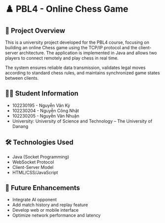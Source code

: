 # ♟️ PBL4 - Online Chess Game

## 📌 Project Overview
This is a university project developed for the PBL4 course, focusing on building an online Chess game using the TCP/IP protocol and the client-server architecture. The application is implemented in Java and allows two players to connect remotely and play chess in real time.

The system ensures reliable data transmission, validates legal moves according to standard chess rules, and maintains synchronized game states between clients.

## 👨‍🎓 Student Information
- 102230195 - Nguyễn Văn Kỳ
- 102230204 - Nguyễn Công Nhật
- 102230205 - Nguyễn Văn Nhuận
- University: University of Science and Technology – The University of Danang

## 🛠️ Technologies Used
- Java (Socket Programming)
- WebSocket Protocol
- Client-Server Model
- HTML/CSS/JavaScript
 

## 🚀 Future Enhancements
- Integrate AI opponent  
- Add match history and replay feature  
- Develop web or mobile interface  
- Optimize network performance and latency  


